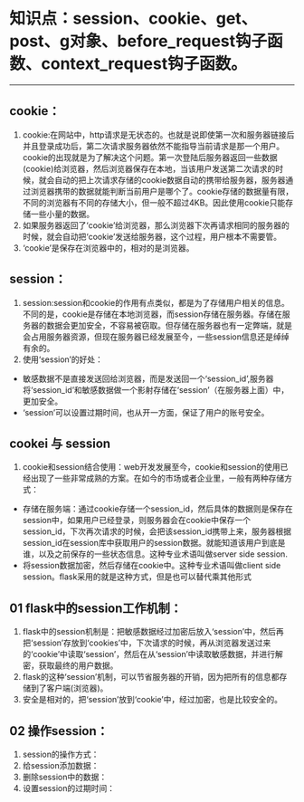 # 知识点：session、cookie、get、post、g对象、before_request钩子函数、context_request钩子函数。

---

## cookie：

1. cookie:在网站中，http请求是无状态的。也就是说即使第一次和服务器链接后并且登录成功后，第二次请求服务器依然不能指导当前请求是那一个用户。cookie的出现就是为了解决这个问题。第一次登陆后服务器返回一些数据(cookie)给浏览器，然后浏览器保存在本地，当该用户发送第二次请求的时候，就会自动的把上次请求存储的cookie数据自动的携带给服务器，服务器通过浏览器携带的数据就能判断当前用户是哪个了。cookie存储的数据量有限，不同的浏览器有不同的存储大小，但一般不超过4KB。因此使用cookie只能存储一些小量的数据。
2. 如果服务器返回了‘cookie’给浏览器，那么浏览器下次再请求相同的服务器的时候，就会自动把‘cookie’发送给服务器，这个过程，用户根本不需要管。
3. ‘cookie’是保存在浏览器中的，相对的是浏览器。

## session：

1. session:session和cookie的作用有点类似，都是为了存储用户相关的信息。不同的是，cookie是存储在本地浏览器，而session存储在服务器。存储在服务器的数据会更加安全，不容易被窃取。但存储在服务器也有一定弊端，就是会占用服务器资源，但现在服务器已经发展至今，一些session信息还是绰绰有余的。
2. 使用‘session’的好处：

* 敏感数据不是直接发送回给浏览器，而是发送回一个‘session_id’,服务器将‘session_id’和敏感数据做一个影射存储在‘session’（在服务器上面）中，更加安全。
* ‘session’可以设置过期时间，也从开一方面，保证了用户的账号安全。

## cookei 与 session

1. cookie和session结合使用：web开发发展至今，cookie和session的使用已经出现了一些非常成熟的方案。在如今的市场或者企业里，一般有两种存储方式：

* 存储在服务端：通过cookie存储一个session_id，然后具体的数据则是保存在session中，如果用户已经登录，则服务器会在cookie中保存一个session_id，下次再次请求的时候，会把该session_id携带上来，服务器根据session_id在session库中获取用户的session数据。就能知道该用户到底是谁，以及之前保存的一些状态信息。这种专业术语叫做server side session.
* 将session数据加密，然后存储在cookie中。这种专业术语叫做client side session。flask采用的就是这种方式，但是也可以替代乘其他形式

## 01 flask中的session工作机制：

1. flask中的session机制是：把敏感数据经过加密后放入‘session’中，然后再把‘session’存放到‘cookies’中，下次请求的时候，再从浏览器发送过来的‘cookie’中读取‘session’，然后在从‘session’中读取敏感数据，并进行解密，获取最终的用户数据。
2. flask的这种‘session’机制，可以节省服务器的开销，因为把所有的信息都存储到了客户端(浏览器)。
3. 安全是相对的，把‘session’放到‘cookie’中，经过加密，也是比较安全的。

## 02 操作session：

1. session的操作方式：
2. 给session添加数据：
3. 删除session中的数据：
4. 设置session的过期时间： 